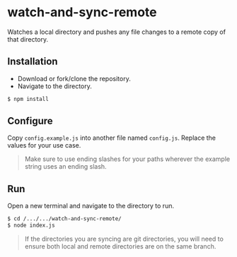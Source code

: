 # watch-and-sync-remote
Watches a local directory and pushes any file changes to a remote copy of that directory.

## Installation
- Download or fork/clone the repository.
- Navigate to the directory.
```sh
$ npm install
```

## Configure
Copy `config.example.js` into another file named `config.js`. Replace the values for your use case.

> Make sure to use ending slashes for your paths wherever the example string uses an ending slash.

## Run
Open a new terminal and navigate to the directory to run.

```sh
$ cd /.../.../watch-and-sync-remote/
$ node index.js
```
> If the directories you are syncing are git directories, you will need to ensure both local and remote directories are on the same branch.